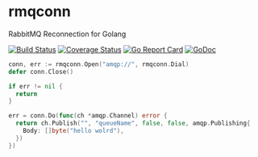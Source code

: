 # rmqconn
RabbitMQ Reconnection for Golang

[![Build Status](https://travis-ci.org/sbabiv/rmqconn.svg?branch=master)](https://travis-ci.org/sbabiv/rmqconn)
[![Coverage Status](https://coveralls.io/repos/github/sbabiv/rmqconn/badge.svg?branch=master)](https://coveralls.io/github/sbabiv/rmqconn?branch=master)
[![Go Report Card](https://goreportcard.com/badge/github.com/sbabiv/rmqconn)](https://goreportcard.com/report/github.com/sbabiv/rmqconn)
[![GoDoc](https://godoc.org/github.com/sbabiv/rmqconn?status.svg)](https://godoc.org/github.com/sbabiv/rmqconn)

```Go
conn, err := rmqconn.Open("amqp://", rmqconn.Dial)
defer conn.Close()

if err != nil {
  return
}

err = conn.Do(func(ch *amqp.Channel) error {
  return ch.Publish("", "queueName", false, false, amqp.Publishing{
    Body: []byte("hello wolrd"),
  })
})
  ```
